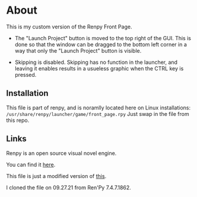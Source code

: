# About
This is my custom version of the Renpy Front Page.

* The "Launch Project" button is moved to the top right of the GUI. This is done so that the window can be dragged to the bottom left corner in a way that only the "Launch Project" button is visible.

* Skipping is disabled. Skipping has no function in the launcher, and leaving it enables results in a usueless graphic when the CTRL key is pressed.

## Installation

This file is part of renpy, and is noramlly located here on Linux installations:
`/usr/share/renpy/launcher/game/front_page.rpy`
Just swap in the file from this repo.

## Links
Renpy is an open source visual novel engine.

You can find it [here](https://github.com/renpy/renpy).

This file is just a modified version of [this](https://github.com/renpy/renpy/blob/master/launcher/game/front_page.rpy).

I cloned the file on 09.27.21 from Ren'Py 7.4.7.1862.